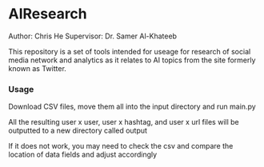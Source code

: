# AIResearch

Author: Chris He 
Supervisor: Dr. Samer Al-Khateeb

This repository is a set of tools intended for useage for research of social media network and analytics as it relates to AI topics from the site formerly known as Twitter.


### Usage
Download CSV files, move them all into the input directory and run main.py 

All the resulting user x user, user x hashtag, and user x url files will be outputted to a new directory called output

If it does not work, you may need to check the csv and compare the location of data fields and adjust accordingly